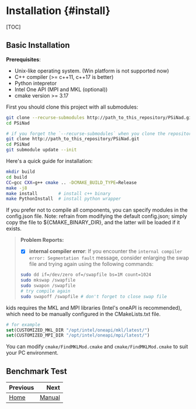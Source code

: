 # Installation {#install}

[TOC]

## Basic Installation

**Prerequisites**:
- Unix-like operating system. (Win platform is not supported now)
- C++ compiler (>= c++11, c++17 is better)
- Python intepretor
- Intel One API (MPI and MKL (optional))
- cmake version >= 3.17

First you should clone this project with all submodules:

```bash
git clone --recurse-submodules http://path_to_this_repository/PSiNad.git 
cd PSiNad

# if you forget the `--recurse-submodules` when you clone the repository, you can do as follows:
git clone http://path_to_this_repository/PSiNad.git
cd PSiNad
git submodule update --init
```

Here's a quick guide for installation:

```bash
mkdir build
cd build
CC=gcc CXX=g++ cmake .. -DCMAKE_BUILD_TYPE=Release
make -j8
make install        # install c++ binary
make PythonInstall  # install python wrapper
```
If you prefer not to compile all components, you can specify modules in the config.json file. Note: refrain from modifying the default config.json; simply copy the file to ${CMAKE_BINARY_DIR}, and the latter will be loaded if it exists.

> **Problem Reports:**
>
> - [x] **internal compiler error**: If you encounter the `internal compiler error: Segmentation fault` message, consider enlarging the swap file and trying again using the following commands:
> ```bash
> sudo dd if=/dev/zero of=/swapfile bs=1M count=1024
> sudo mkswap /swapfile
> sudo swapon /swapfile
> # try compile again
> sudo swapoff /swapfile # don't forget to close swap file
> ```

kids requires the MKL and MPI libraries (Intel's oneAPI is recommended), which need to be manually configured in the CMakeLists.txt file.
```cmake
# for example
set(CUSTOMIZED_MKL_DIR "/opt/intel/oneapi/mkl/latest/")
set(CUSTOMIZED_MPI_DIR "/opt/intel/oneapi/mpi/latest/")
```
You can modify `cmake/FindMKLMod.cmake` and `cmake/FindMKLMod.cmake` to suit your PC environment.

## Benchmark Test


<div class="section_buttons">

| Previous          |                              Next |
|:------------------|----------------------------------:|
| [Home](README.md) | [Manual](manual.md)               |
</div>